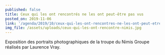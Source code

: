 ```yaml
---
published: false
title: Ceux qui les ont rencontrés ne les ont peut-être pas vus
posted_on: 2019-11-06
link: '/agenda/2019/10/ceux-qui-les-ont-rencontres-ne-les-ont-peut-etre-pas-vus/'
img_file: /assets/uploads/ceux-qui-les-ont-rencontre-nimis.jpg
---
```

Exposition des portraits photographiques de la troupe du Nimis Groupe réalisés par Laurence Vray.